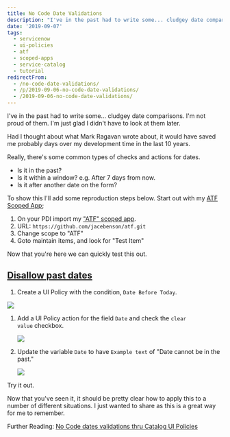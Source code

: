 ```yaml
---
title: No Code Date Validations
description: "I've in the past had to write some... cludgey date comparisons. I'm not proud of them. I'm just glad I didn't have to look at them later.\r\n\r\nHad I thought ab..."
date: '2019-09-07'
tags:
  - servicenow
  - ui-policies
  - atf
  - scoped-apps
  - service-catalog
  - tutorial
redirectFrom:
  - /no-code-date-validations/
  - /p/2019-09-06-no-code-date-validations/ 
  - /2019-09-06-no-code-date-validations/
---
```


<!--StartFragment-->

I've in the past had to write some... cludgey date comparisons. I'm not proud of them. I'm just glad I didn't have to look at them later.

Had I thought about what Mark Ragavan wrote about, it would have saved me probably days over my development time in the last 10 years.

Really, there's some common types of checks and actions for dates.

* Is it in the past?
* Is it within a window? e.g. After 7 days from now.
* Is it after another date on the form?

To show this I'll add some reproduction steps below. Start out with my [ATF Scoped App](https://atf.jace.pro/);

1. On your PDI import my ["ATF" scoped app](https://atf.jace.pro/).
2. URL: `https://github.com/jacebenson/atf.git`
3. Change scope to "ATF"
4. Goto maintain items, and look for "Test Item"

Now that you're here we can quickly test this out.

## [Disallow past dates](https://jace.pro/post/2019-09-06-no-code-date-validations/#disallow-past-dates)

1. Create a UI Policy with the condition, `Date Before Today`.

<!--EndFragment-->

![](/assets/images/no-code-date-validation-1-ui-policy.png)

<!--StartFragment-->

1. Add a UI Policy action for the field `Date` and check the `clear value` checkbox.

   ![](/assets/images/no-code-date-validation-2-ui-policy-action.png)
2. Update the variable `Date` to have `Example text` of "Date cannot be in the past."

   ![](/assets/images/no-code-date-validation-3-update-variable.png)

Try it out.

Now that you've seen it, it should be pretty clear how to apply this to a number of different situations. I just wanted to share as this is a great way for me to remember.

Further Reading: [No Code dates validations thru Catalog UI Policies](https://community.servicenow.com/community?id=community_article&sys_id=f61964aadbcb3fc85129a851ca9619eb)

<!--EndFragment-->